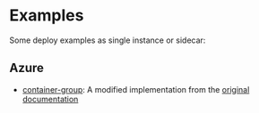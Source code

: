 # Examples

Some deploy examples as single instance or sidecar:

## Azure

* [container-group](/examples/azure-container-group.yaml): A modified implementation from the [original documentation](https://docs.microsoft.com/en-us/azure/container-instances/container-instances-container-group-ssl)
